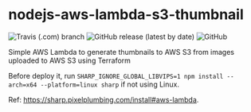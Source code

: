 # nodejs-aws-lambda-s3-thumbnail
![Travis (.com) branch](https://img.shields.io/travis/com/viniciusls/nodejs-aws-lambda-s3-thumbnail/main)
![GitHub release (latest by date)](https://img.shields.io/github/v/release/viniciusls/nodejs-aws-lambda-s3-thumbnail)
![GitHub](https://img.shields.io/github/license/viniciusls/nodejs-aws-lambda-s3-thumbnail)

Simple AWS Lambda to generate thumbnails to AWS S3 from images uploaded to AWS S3 using Terraform

Before deploy it, run `SHARP_IGNORE_GLOBAL_LIBVIPS=1 npm install --arch=x64 --platform=linux sharp` if not using Linux. 

Ref: https://sharp.pixelplumbing.com/install#aws-lambda.
